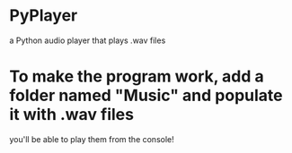 # PyPlayer
a Python audio player that plays .wav files

# To make the program work, add a folder named "Music" and populate it with .wav files
you'll be able to play them from the console!
